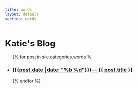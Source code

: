 ```yaml
---
title: words
layout: default
section: words
---
```


# Katie's Blog

<ul id="posts">
{% for post in site.categories.words %}
  <li>
    <h3><a href="{{ post.url }}"> ({{post.date | date: "%b %d"}}) &mdash; {{ post.title }} </a></h3>
  </li>
{% endfor %}
</ol>

